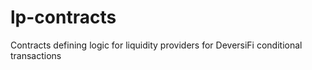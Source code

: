 # lp-contracts
Contracts defining logic for liquidity providers for DeversiFi conditional transactions
